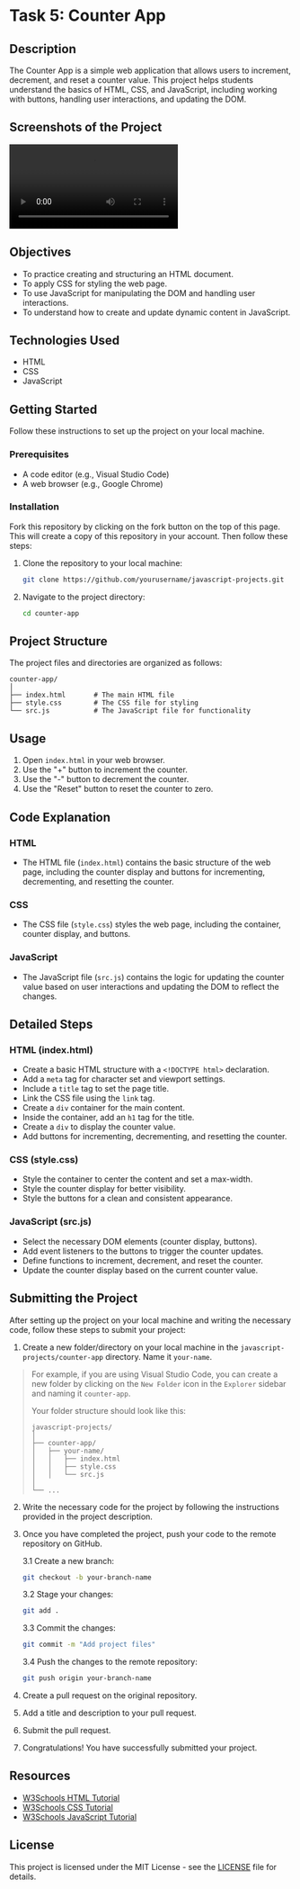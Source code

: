 # Task 5: Counter App

## Description

The Counter App is a simple web application that allows users to increment, decrement, and reset a counter value. This project helps students understand the basics of HTML, CSS, and JavaScript, including working with buttons, handling user interactions, and updating the DOM.

## Screenshots of the Project

![Counter App](video.mp4)

## Objectives
- To practice creating and structuring an HTML document.
- To apply CSS for styling the web page.
- To use JavaScript for manipulating the DOM and handling user interactions.
- To understand how to create and update dynamic content in JavaScript.

## Technologies Used
- HTML
- CSS
- JavaScript

## Getting Started
Follow these instructions to set up the project on your local machine.

### Prerequisites
- A code editor (e.g., Visual Studio Code)
- A web browser (e.g., Google Chrome)

### Installation

Fork this repository by clicking on the fork button on the top of this page. This will create a copy of this repository in your account. Then follow these steps:

1. Clone the repository to your local machine:
   ```sh
   git clone https://github.com/yourusername/javascript-projects.git
   ```
2. Navigate to the project directory:
   ```sh
   cd counter-app
   ```

## Project Structure

The project files and directories are organized as follows:

```
counter-app/
│
├── index.html       # The main HTML file
├── style.css        # The CSS file for styling
└── src.js           # The JavaScript file for functionality
```

## Usage

1. Open `index.html` in your web browser.
2. Use the "+" button to increment the counter.
3. Use the "-" button to decrement the counter.
4. Use the "Reset" button to reset the counter to zero.

## Code Explanation

### HTML
- The HTML file (`index.html`) contains the basic structure of the web page, including the counter display and buttons for incrementing, decrementing, and resetting the counter.

### CSS
- The CSS file (`style.css`) styles the web page, including the container, counter display, and buttons.

### JavaScript
- The JavaScript file (`src.js`) contains the logic for updating the counter value based on user interactions and updating the DOM to reflect the changes.

## Detailed Steps

### HTML (index.html)
- Create a basic HTML structure with a `<!DOCTYPE html>` declaration.
- Add a `meta` tag for character set and viewport settings.
- Include a `title` tag to set the page title.
- Link the CSS file using the `link` tag.
- Create a `div` container for the main content.
- Inside the container, add an `h1` tag for the title.
- Create a `div` to display the counter value.
- Add buttons for incrementing, decrementing, and resetting the counter.

### CSS (style.css)
- Style the container to center the content and set a max-width.
- Style the counter display for better visibility.
- Style the buttons for a clean and consistent appearance.

### JavaScript (src.js)
- Select the necessary DOM elements (counter display, buttons).
- Add event listeners to the buttons to trigger the counter updates.
- Define functions to increment, decrement, and reset the counter.
- Update the counter display based on the current counter value.

## Submitting the Project

After setting up the project on your local machine and writing the necessary code, follow these steps to submit your project:

1. Create a new folder/directory on your local machine in the `javascript-projects/counter-app` directory. Name it `your-name`.

> For example, if you are using Visual Studio Code, you can create a new folder by clicking on the `New Folder` icon in the `Explorer` sidebar and naming it `counter-app`.
>
> Your folder structure should look like this:
>
> ```
> javascript-projects/
> │
> ├── counter-app/
> │   ├── your-name/
> │   │   ├── index.html
> │   │   ├── style.css
> │   │   └── src.js
> │
> └── ...
> ```

2. Write the necessary code for the project by following the instructions provided in the project description.
3. Once you have completed the project, push your code to the remote repository on GitHub.
   
   3.1 Create a new branch:
   ```sh
   git checkout -b your-branch-name
   ```

    3.2 Stage your changes:
    ```sh
    git add .
    ```

    3.3 Commit the changes:
    ```sh
    git commit -m "Add project files"
    ```

    3.4 Push the changes to the remote repository:
    ```sh
    git push origin your-branch-name
    ```
4. Create a pull request on the original repository.
5. Add a title and description to your pull request.
6. Submit the pull request.
7. Congratulations! You have successfully submitted your project.

## Resources

- [W3Schools HTML Tutorial](https://www.w3schools.com/html/)
- [W3Schools CSS Tutorial](https://www.w3schools.com/css/)
- [W3Schools JavaScript Tutorial](https://www.w3schools.com/js/)

## License

This project is licensed under the MIT License - see the [LICENSE](LICENSE) file for details.
